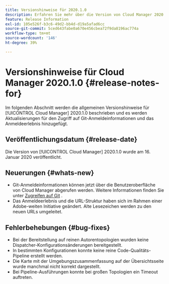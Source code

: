```yaml
---
title: Versionshinweise für 2020.1.0
description: Erfahren Sie mehr über die Version von Cloud Manager 2020.1.0.
feature: Release Information
exl-id: 105e526f-b3c6-49d2-bb4d-d19a5afad6cc
source-git-commit: 5ced643fabe0a670e456cbea72f9da8196ac774a
workflow-type: tm+mt
source-wordcount: '146'
ht-degree: 39%

---
```


# Versionshinweise für Cloud Manager 2020.1.0 {#release-notes-for}

Im folgenden Abschnitt werden die allgemeinen Versionshinweise für [!UICONTROL Cloud Manager] 2020.1.0 beschrieben und es werden Aktualisierungen für den Zugriff auf Git-Anmeldeinformationen und das Anmeldeerlebnis hinzugefügt.

## Veröffentlichungsdatum {#release-date}

Die Version von [!UICONTROL Cloud Manager] 2020.1.0 wurde am 16. Januar 2020 veröffentlicht.

## Neuerungen {#whats-new}

* Git-Anmeldeinformationen können jetzt über die Benutzeroberfläche von Cloud Manager abgerufen werden. Weitere Informationen finden Sie unter [Zugreifen auf Git](/help/managing-code/managing-repositories.md) .
* Das Anmeldeerlebnis und die URL-Struktur haben sich im Rahmen einer Adobe-weiten Initiative geändert. Alte Lesezeichen werden zu den neuen URLs umgeleitet.


## Fehlerbehebungen {#bug-fixes}

* Bei der Bereitstellung auf reinen Autorentopologien wurden keine Dispatcher-Konfigurationsänderungen bereitgestellt.
* In bestimmten Konfigurationen konnte keine reine Code-Qualitäts-Pipeline erstellt werden.
* Die Karte mit der Umgebungszusammenfassung auf der Übersichtsseite wurde manchmal nicht korrekt dargestellt.
* Bei Pipeline-Ausführungen konnte bei großen Topologien ein Timeout auftreten.
